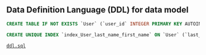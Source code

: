## Data Definition Language (DDL) for data model

``` sql
CREATE TABLE IF NOT EXISTS `User` (`user_id` INTEGER PRIMARY KEY AUTOINCREMENT NOT NULL, `last_name` TEXT COLLATE NOCASE, `first_name` TEXT COLLATE NOCASE, `email` TEXT COLLATE NOCASE, `high_score` INTEGER NOT NULL);

CREATE UNIQUE INDEX `index_User_last_name_first_name` ON `User` (`last_name`, `first_name`);
```
[`ddl.sql`](ddl.sql) 